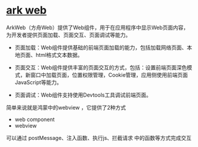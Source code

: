 # [ark web](https://developer.huawei.com/consumer/cn/doc/harmonyos-guides-V5/web-component-overview-V5)

ArkWeb（方舟Web）提供了Web组件，用于在应用程序中显示Web页面内容，为开发者提供页面加载、页面交互、页面调试等能力。

- 页面加载：Web组件提供基础的前端页面加载的能力，包括加载网络页面、本地页面、html格式文本数据。

- 页面交互：Web组件提供丰富的页面交互的方式，包括：设置前端页面深色模式，新窗口中加载页面，位置权限管理，Cookie管理，应用侧使用前端页面JavaScript等能力。

- 页面调试：Web组件支持使用Devtools工具调试前端页面。

简单来说就是鸿蒙中的webview ，它提供了2种方式

- web component
- webview 

可以通过 postMessage、注入函数、执行js、拦截请求 中的函数等方式完成交互

